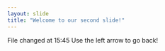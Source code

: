 ```yaml
---
layout: slide
title: "Welcome to our second slide!"
---
```

File changed at 15:45
Use the left arrow to go back!
